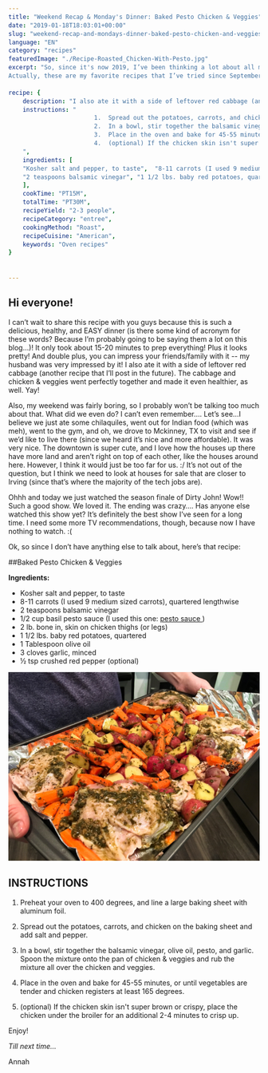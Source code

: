 ```yaml
---
title: "Weekend Recap & Monday's Dinner: Baked Pesto Chicken & Veggies"
date: "2019-01-18T18:03:01+00:00"
slug: "weekend-recap-and-mondays-dinner-baked-pesto-chicken-and-veggies"
language: "EN"
category: "recipes"
featuredImage: "./Recipe-Roasted_Chicken-With-Pesto.jpg"
excerpt: "So, since it's now 2019, I’ve been thinking a lot about all my favorite recipes I tried in 2018.
Actually, these are my favorite recipes that I’ve tried since September… so only 3 months. But I’ve tried a lot! When we were living in Brooklyn, we only had access to a stove."

recipe: {
    description: "I also ate it with a side of leftover red cabbage (another recipe that I’ll post in the future). The cabbage and chicken & veggies went perfectly together and made it even healthier, as well. Yay!",
    instructions: "
                        1.  Spread out the potatoes, carrots, and chicken on the baking sheet and add salt and pepper.
                        2.  In a bowl, stir together the balsamic vinegar, olive oil, pesto, and garlic. Spoon the mixture onto the pan of chicken & veggies and rub the mixture all over the chicken and veggies.
                        3.  Place in the oven and bake for 45-55 minutes, or until vegetables are tender and chicken registers at least 165 degrees.
                        4.  (optional) If the chicken skin isn't super brown or crispy, place the chicken under the broiler for an additional 2-4 minutes to crisp up.
    ",
    ingredients: [
    "Kosher salt and pepper, to taste",  "8-11 carrots (I used 9 medium sized carrots), quartered lengthwise", 
    "2 teaspoons balsamic vinegar", "1 1/2 lbs. baby red potatoes, quartered", "1 1/2 lbs. baby red potatoes, quartered"
    ],
    cookTime: "PT15M",
    totalTime: "PT30M",
    recipeYield: "2-3 people",
    recipeCategory: "entree",
    cookingMethod: "Roast",
    recipeCuisine: "American",
    keywords: "Oven recipes"
}
 

---
```




## **Hi everyone!**

I can’t wait to share this recipe with you guys because this is such a delicious, healthy, and EASY dinner (is there some kind of acronym for these words? Because I’m probably going to be saying them a lot on this blog…)! It only took about 15-20 minutes to prep everything! Plus it looks pretty! And double plus, you can impress your friends/family with it -- my husband was very impressed by it! I also ate it with a side of leftover red cabbage (another recipe that I’ll post in the future). The cabbage and chicken & veggies went perfectly together and made it even healthier, as well. Yay!

  

Also, my weekend was fairly boring, so I probably won’t be talking too much about that. What did we even do? I can’t even remember…. Let’s see…I believe we just ate some chilaquiles, went out for Indian food (which was meh), went to the gym, and oh, we drove to Mckinney, TX to visit and see if we’d like to live there (since we heard it’s nice and more affordable). It was very nice. The downtown is super cute, and I love how the houses up there have more land and aren’t right on top of each other, like the houses around here. However, I think it would just be too far for us. :/ It’s not out of the question, but I think we need to look at houses for sale that are closer to Irving (since that’s where the majority of the tech jobs are).

  

Ohhh and today we just watched the season finale of Dirty John! Wow!! Such a good show. We loved it. The ending was crazy…. Has anyone else watched this show yet? It’s definitely the best show I’ve seen for a long time. I need some more TV recommendations, though, because now I have nothing to watch. :(

  

Ok, so since I don’t have anything else to talk about, here’s that recipe:

  

<div class="blog--recipe">


##Baked Pesto Chicken & Veggies

<div class="container--flex container--recipe">



<div class="col-7">
 <strong> Ingredients: </strong>
 <ul>
   <li>Kosher salt and pepper, to taste</li>
   <li>8-11 carrots (I used 9 medium sized carrots), quartered lengthwise</li>
   <li>2 teaspoons balsamic vinegar</li>
   <li>1/2 cup basil pesto sauce (I used this one: <a href="https://www.walmart.com/ip/3-Pack-Prego-Basil-Pesto-Italian-Sauce-8-oz/47233630" target="_blank"> pesto sauce </a> )</li>
   <li>2 lb. bone in, skin on chicken thighs (or legs)</li>
   <li>1 1/2 lbs. baby red potatoes, quartered</li>
   <li>1 Tablespoon olive oil</li>
   <li>3 cloves garlic, minced</li>
   <li>½ tsp crushed red pepper (optional)</li>
</ul>
</div>
<div class="col-3" markdown="1" > 

![Roasted chicken with pesto and veggetables](./Recipe-Baked-Pesto-Chicken-Veggies.jpg)

 </div>

</div>



## INSTRUCTIONS

1.  Preheat your oven to 400 degrees, and line a large baking sheet with aluminum foil.
    
2.  Spread out the potatoes, carrots, and chicken on the baking sheet and add salt and pepper.
    
3.  In a bowl, stir together the balsamic vinegar, olive oil, pesto, and garlic. Spoon the mixture onto the pan of chicken & veggies and rub the mixture all over the chicken and veggies.
    
4.  Place in the oven and bake for 45-55 minutes, or until vegetables are tender and chicken registers at least 165 degrees.
    
5.  (optional) If the chicken skin isn't super brown or crispy, place the chicken under the broiler for an additional 2-4 minutes to crisp up.


</div>
    

  

Enjoy!

  

*Till next time…*

Annah








